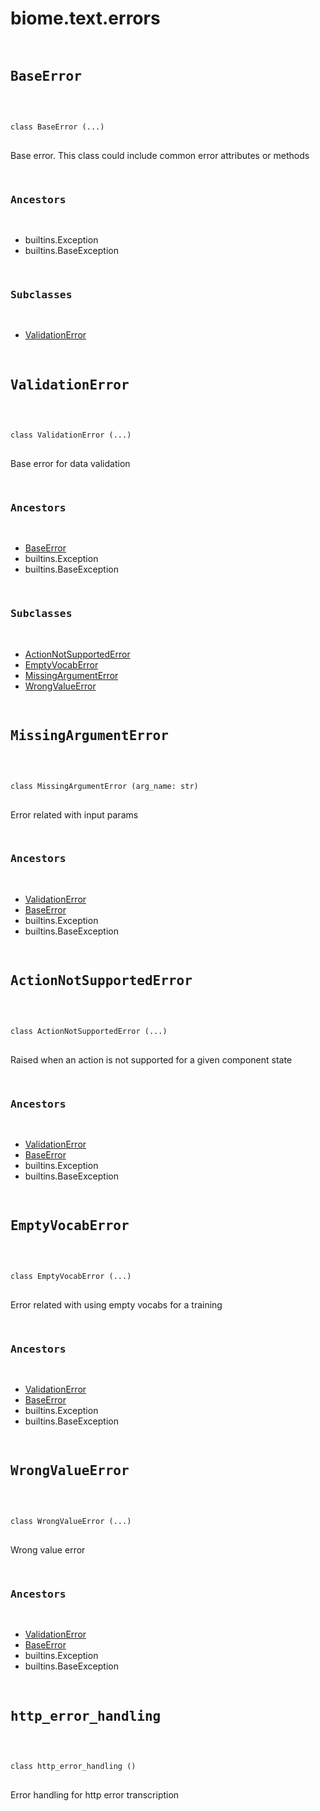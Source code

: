 # biome.text.errors <Badge text="Module"/>
<div></div>
<div></div>
<pre class="title">
 
## BaseError <Badge text="Class"/>
</pre>
<pre class="language-python">
<code>
<span class="token keyword">class</span> <span class="ident">BaseError</span> (...)</span>
</code>
</pre>
<p>Base error. This class could include common error attributes or methods</p>
<pre class="title">


### Ancestors
</pre>
<ul class="hlist">
<li>builtins.Exception</li>
<li>builtins.BaseException</li>
</ul>
<pre class="title">

### Subclasses
</pre>
<ul class="hlist">
<li><a title="biome.text.errors.ValidationError" href="#biome.text.errors.ValidationError">ValidationError</a></li>
</ul>
<div></div>
<pre class="title">
 
## ValidationError <Badge text="Class"/>
</pre>
<pre class="language-python">
<code>
<span class="token keyword">class</span> <span class="ident">ValidationError</span> (...)</span>
</code>
</pre>
<p>Base error for data validation</p>
<pre class="title">


### Ancestors
</pre>
<ul class="hlist">
<li><a title="biome.text.errors.BaseError" href="#biome.text.errors.BaseError">BaseError</a></li>
<li>builtins.Exception</li>
<li>builtins.BaseException</li>
</ul>
<pre class="title">

### Subclasses
</pre>
<ul class="hlist">
<li><a title="biome.text.errors.ActionNotSupportedError" href="#biome.text.errors.ActionNotSupportedError">ActionNotSupportedError</a></li>
<li><a title="biome.text.errors.EmptyVocabError" href="#biome.text.errors.EmptyVocabError">EmptyVocabError</a></li>
<li><a title="biome.text.errors.MissingArgumentError" href="#biome.text.errors.MissingArgumentError">MissingArgumentError</a></li>
<li><a title="biome.text.errors.WrongValueError" href="#biome.text.errors.WrongValueError">WrongValueError</a></li>
</ul>
<div></div>
<pre class="title">
 
## MissingArgumentError <Badge text="Class"/>
</pre>
<pre class="language-python">
<code>
<span class="token keyword">class</span> <span class="ident">MissingArgumentError</span> (arg_name: str)</span>
</code>
</pre>
<p>Error related with input params</p>
<pre class="title">


### Ancestors
</pre>
<ul class="hlist">
<li><a title="biome.text.errors.ValidationError" href="#biome.text.errors.ValidationError">ValidationError</a></li>
<li><a title="biome.text.errors.BaseError" href="#biome.text.errors.BaseError">BaseError</a></li>
<li>builtins.Exception</li>
<li>builtins.BaseException</li>
</ul>
<div></div>
<pre class="title">
 
## ActionNotSupportedError <Badge text="Class"/>
</pre>
<pre class="language-python">
<code>
<span class="token keyword">class</span> <span class="ident">ActionNotSupportedError</span> (...)</span>
</code>
</pre>
<p>Raised when an action is not supported for a given component state</p>
<pre class="title">


### Ancestors
</pre>
<ul class="hlist">
<li><a title="biome.text.errors.ValidationError" href="#biome.text.errors.ValidationError">ValidationError</a></li>
<li><a title="biome.text.errors.BaseError" href="#biome.text.errors.BaseError">BaseError</a></li>
<li>builtins.Exception</li>
<li>builtins.BaseException</li>
</ul>
<div></div>
<pre class="title">
 
## EmptyVocabError <Badge text="Class"/>
</pre>
<pre class="language-python">
<code>
<span class="token keyword">class</span> <span class="ident">EmptyVocabError</span> (...)</span>
</code>
</pre>
<p>Error related with using empty vocabs for a training</p>
<pre class="title">


### Ancestors
</pre>
<ul class="hlist">
<li><a title="biome.text.errors.ValidationError" href="#biome.text.errors.ValidationError">ValidationError</a></li>
<li><a title="biome.text.errors.BaseError" href="#biome.text.errors.BaseError">BaseError</a></li>
<li>builtins.Exception</li>
<li>builtins.BaseException</li>
</ul>
<div></div>
<pre class="title">
 
## WrongValueError <Badge text="Class"/>
</pre>
<pre class="language-python">
<code>
<span class="token keyword">class</span> <span class="ident">WrongValueError</span> (...)</span>
</code>
</pre>
<p>Wrong value error</p>
<pre class="title">


### Ancestors
</pre>
<ul class="hlist">
<li><a title="biome.text.errors.ValidationError" href="#biome.text.errors.ValidationError">ValidationError</a></li>
<li><a title="biome.text.errors.BaseError" href="#biome.text.errors.BaseError">BaseError</a></li>
<li>builtins.Exception</li>
<li>builtins.BaseException</li>
</ul>
<div></div>
<pre class="title">
 
## http_error_handling <Badge text="Class"/>
</pre>
<pre class="language-python">
<code>
<span class="token keyword">class</span> <span class="ident">http_error_handling</span> ()</span>
</code>
</pre>
<p>Error handling for http error transcription</p>